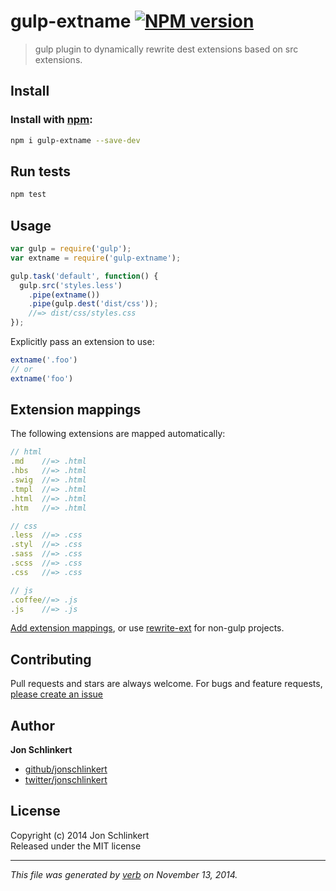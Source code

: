 # gulp-extname [![NPM version](https://badge.fury.io/js/gulp-extname.svg)](http://badge.fury.io/js/gulp-extname)

> gulp plugin to dynamically rewrite dest extensions based on src extensions.

## Install
### Install with [npm](npmjs.org):

```bash
npm i gulp-extname --save-dev
```

## Run tests

```bash
npm test
```

## Usage

```js
var gulp = require('gulp');
var extname = require('gulp-extname');

gulp.task('default', function() {
  gulp.src('styles.less')
    .pipe(extname())
    .pipe(gulp.dest('dist/css'));
    //=> dist/css/styles.css
});
```

Explicitly pass an extension to use:

```js
extname('.foo')
// or
extname('foo')
```

## Extension mappings

The following extensions are mapped automatically:

```js
// html
.md    //=> .html
.hbs   //=> .html
.swig  //=> .html
.tmpl  //=> .html
.html  //=> .html
.htm   //=> .html

// css
.less  //=> .css
.styl  //=> .css
.sass  //=> .css
.scss  //=> .css
.css   //=> .css

// js
.coffee//=> .js
.js    //=> .js
```

[Add extension mappings](https://github.com/jonschlinkert/ext-map), or use [rewrite-ext](https://github.com/jonschlinkert/rewrite-ext) for non-gulp projects.

## Contributing
Pull requests and stars are always welcome. For bugs and feature requests, [please create an issue](https://github.com/jonschlinkert/gulp-extname/issues)

## Author

**Jon Schlinkert**
 
+ [github/jonschlinkert](https://github.com/jonschlinkert)
+ [twitter/jonschlinkert](http://twitter.com/jonschlinkert) 

## License
Copyright (c) 2014 Jon Schlinkert  
Released under the MIT license

***

_This file was generated by [verb](https://github.com/assemble/verb) on November 13, 2014._